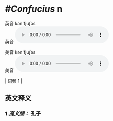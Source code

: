 # ***\#Confucius*** n
英音 kən'fjuʃəs  
英音
<audio src="./media/confucius1_AAC.aac" controls="controls"></audio>

美音 kən'fjuʃəs  
美音
<audio src="./media/confucius2_AAC.aac" controls="controls"></audio>



| 词频 1 |  

英文释义
---
### 1.*高义频：* **孔子**  



